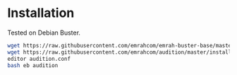 Installation
============
Tested on Debian Buster.

```bash
wget https://raw.githubusercontent.com/emrahcom/emrah-buster-base/master/installer/eb
wget https://raw.githubusercontent.com/emrahcom/audition/master/installer/audition.conf
editor audition.conf
bash eb audition
```
